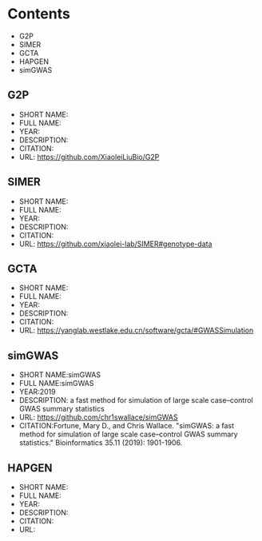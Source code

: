 # Contents
- G2P
- SIMER
- GCTA
- HAPGEN 
- simGWAS

## G2P
- SHORT NAME:
- FULL NAME:
- YEAR:
- DESCRIPTION:
- CITATION:
- URL: https://github.com/XiaoleiLiuBio/G2P
## SIMER
- SHORT NAME:
- FULL NAME:
- YEAR:
- DESCRIPTION: 
- CITATION:
- URL: https://github.com/xiaolei-lab/SIMER#genotype-data
## GCTA
- SHORT NAME:
- FULL NAME:
- YEAR:
- DESCRIPTION:
- CITATION:
- URL: https://yanglab.westlake.edu.cn/software/gcta/#GWASSimulation

## simGWAS
- SHORT NAME:simGWAS
- FULL NAME:simGWAS
- YEAR:2019
- DESCRIPTION: a fast method for simulation of large scale case–control GWAS summary statistics
- URL: https://github.com/chr1swallace/simGWAS
- CITATION:Fortune, Mary D., and Chris Wallace. "simGWAS: a fast method for simulation of large scale case–control GWAS summary statistics." Bioinformatics 35.11 (2019): 1901-1906.

## HAPGEN
- SHORT NAME:
- FULL NAME:
- YEAR:
- DESCRIPTION:
- CITATION:
- URL: 
